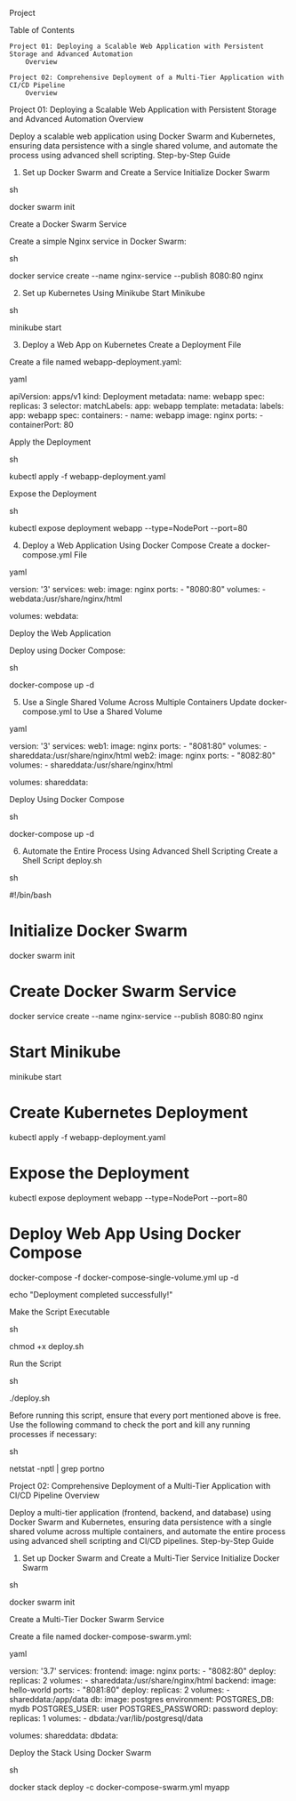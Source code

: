 Project 

Table of Contents

    Project 01: Deploying a Scalable Web Application with Persistent Storage and Advanced Automation
        Overview
        
    Project 02: Comprehensive Deployment of a Multi-Tier Application with CI/CD Pipeline
        Overview
        

Project 01: Deploying a Scalable Web Application with Persistent Storage and Advanced Automation
Overview

Deploy a scalable web application using Docker Swarm and Kubernetes, ensuring data persistence with a single shared volume, and automate the process using advanced shell scripting.
Step-by-Step Guide
1. Set up Docker Swarm and Create a Service
Initialize Docker Swarm

sh

docker swarm init

Create a Docker Swarm Service

Create a simple Nginx service in Docker Swarm:

sh

docker service create --name nginx-service --publish 8080:80 nginx

2. Set up Kubernetes Using Minikube
Start Minikube

sh

minikube start

3. Deploy a Web App on Kubernetes
Create a Deployment File

Create a file named webapp-deployment.yaml:

yaml

apiVersion: apps/v1
kind: Deployment
metadata:
  name: webapp
spec:
  replicas: 3
  selector:
    matchLabels:
      app: webapp
  template:
    metadata:
      labels:
        app: webapp
    spec:
      containers:
      - name: webapp
        image: nginx
        ports:
        - containerPort: 80

Apply the Deployment

sh

kubectl apply -f webapp-deployment.yaml

Expose the Deployment

sh

kubectl expose deployment webapp --type=NodePort --port=80

4. Deploy a Web Application Using Docker Compose
Create a docker-compose.yml File

yaml

version: '3'
services:
  web:
    image: nginx
    ports:
      - "8080:80"
    volumes:
      - webdata:/usr/share/nginx/html

volumes:
  webdata:

Deploy the Web Application

Deploy using Docker Compose:

sh

docker-compose up -d

5. Use a Single Shared Volume Across Multiple Containers
Update docker-compose.yml to Use a Shared Volume

yaml

version: '3'
services:
  web1:
    image: nginx
    ports:
      - "8081:80"
    volumes:
      - shareddata:/usr/share/nginx/html
  web2:
    image: nginx
    ports:
      - "8082:80"
    volumes:
      - shareddata:/usr/share/nginx/html

volumes:
  shareddata:

Deploy Using Docker Compose

sh

docker-compose up -d

6. Automate the Entire Process Using Advanced Shell Scripting
Create a Shell Script deploy.sh

sh

#!/bin/bash

# Initialize Docker Swarm
docker swarm init

# Create Docker Swarm Service
docker service create --name nginx-service --publish 8080:80 nginx

# Start Minikube
minikube start

# Create Kubernetes Deployment
kubectl apply -f webapp-deployment.yaml

# Expose the Deployment
kubectl expose deployment webapp --type=NodePort --port=80

# Deploy Web App Using Docker Compose
docker-compose -f docker-compose-single-volume.yml up -d

echo "Deployment completed successfully!"

Make the Script Executable

sh

chmod +x deploy.sh

Run the Script

sh

./deploy.sh

Before running this script, ensure that every port mentioned above is free. Use the following command to check the port and kill any running processes if necessary:

sh

netstat -nptl | grep portno

Project 02: Comprehensive Deployment of a Multi-Tier Application with CI/CD Pipeline
Overview

Deploy a multi-tier application (frontend, backend, and database) using Docker Swarm and Kubernetes, ensuring data persistence with a single shared volume across multiple containers, and automate the entire process using advanced shell scripting and CI/CD pipelines.
Step-by-Step Guide
1. Set up Docker Swarm and Create a Multi-Tier Service
Initialize Docker Swarm

sh

docker swarm init

Create a Multi-Tier Docker Swarm Service

Create a file named docker-compose-swarm.yml:

yaml

version: '3.7'
services:
  frontend:
    image: nginx
    ports:
      - "8082:80"
    deploy:
      replicas: 2
    volumes:
      - shareddata:/usr/share/nginx/html
  backend:
    image: hello-world
    ports:
      - "8081:80"
    deploy:
      replicas: 2
    volumes:
      - shareddata:/app/data
  db:
    image: postgres
    environment:
      POSTGRES_DB: mydb
      POSTGRES_USER: user
      POSTGRES_PASSWORD: password
    deploy:
      replicas: 1
    volumes:
      - dbdata:/var/lib/postgresql/data

volumes:
  shareddata:
  dbdata:

Deploy the Stack Using Docker Swarm

sh

docker stack deploy -c docker-compose-swarm.yml myapp
